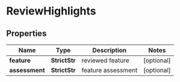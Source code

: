 # ReviewHighlights


## Properties

| Name | Type | Description | Notes |
|------------ | ------------- | ------------- | -------------|
**feature** | **StrictStr** | reviewed feature |[optional]|
**assessment** | **StrictStr** | feature assessment |[optional]|